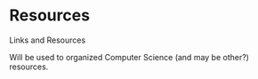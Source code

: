 # Resources
Links and Resources

Will be used to organized Computer Science (and may be other?) resources.
